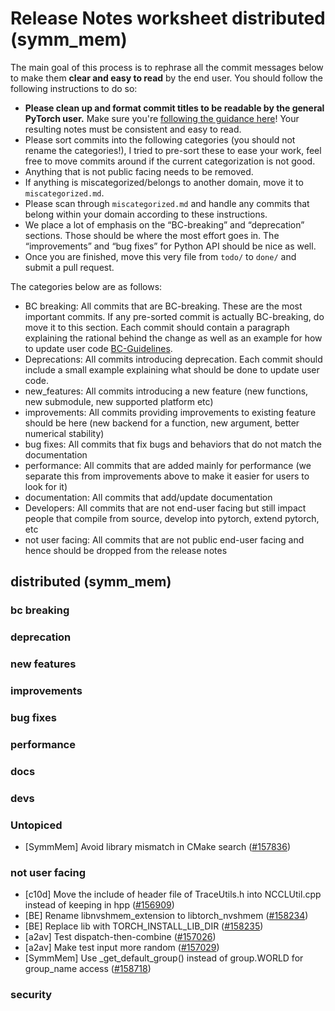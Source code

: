 
# Release Notes worksheet distributed (symm_mem)

The main goal of this process is to rephrase all the commit messages below to make them **clear and easy to read** by the end user. You should follow the following instructions to do so:

* **Please clean up and format commit titles to be readable by the general PyTorch user.** Make sure you're [following the guidance here](https://docs.google.com/document/d/14OmgGBr1w6gl1VO47GGGdwrIaUNr92DFhQbY_NEk8mQ/edit)! Your resulting notes must be consistent and easy to read.
* Please sort commits into the following categories (you should not rename the categories!), I tried to pre-sort these to ease your work, feel free to move commits around if the current categorization is not good.
* Anything that is not public facing needs to be removed.
* If anything is miscategorized/belongs to another domain, move it to `miscategorized.md`.
* Please scan through `miscategorized.md` and handle any commits that belong within your domain according to these instructions.
* We place a lot of emphasis on the “BC-breaking” and “deprecation” sections. Those should be where the most effort goes in. The “improvements” and “bug fixes” for Python API should be nice as well.
* Once you are finished, move this very file from `todo/` to `done/` and submit a pull request.

The categories below are as follows:

* BC breaking: All commits that are BC-breaking. These are the most important commits. If any pre-sorted commit is actually BC-breaking, do move it to this section. Each commit should contain a paragraph explaining the rational behind the change as well as an example for how to update user code [BC-Guidelines](https://docs.google.com/document/d/14OmgGBr1w6gl1VO47GGGdwrIaUNr92DFhQbY_NEk8mQ/edit#heading=h.a9htwgvvec1m).
* Deprecations: All commits introducing deprecation. Each commit should include a small example explaining what should be done to update user code.
* new_features: All commits introducing a new feature (new functions, new submodule, new supported platform etc)
* improvements: All commits providing improvements to existing feature should be here (new backend for a function, new argument, better numerical stability)
* bug fixes: All commits that fix bugs and behaviors that do not match the documentation
* performance: All commits that are added mainly for performance (we separate this from improvements above to make it easier for users to look for it)
* documentation: All commits that add/update documentation
* Developers: All commits that are not end-user facing but still impact people that compile from source, develop into pytorch, extend pytorch, etc
* not user facing: All commits that are not public end-user facing and hence should be dropped from the release notes

## distributed (symm_mem)
### bc breaking
### deprecation
### new features
### improvements
### bug fixes
### performance
### docs
### devs
### Untopiced
- [SymmMem] Avoid library mismatch in CMake search ([#157836](https://github.com/pytorch/pytorch/pull/157836))
### not user facing
- [c10d] Move the include of header file of TraceUtils.h into NCCLUtil.cpp instead of keeping in hpp ([#156909](https://github.com/pytorch/pytorch/pull/156909))
- [BE] Rename libnvshmem_extension to libtorch_nvshmem ([#158234](https://github.com/pytorch/pytorch/pull/158234))
- [BE] Replace lib with TORCH_INSTALL_LIB_DIR ([#158235](https://github.com/pytorch/pytorch/pull/158235))
- [a2av] Test dispatch-then-combine ([#157026](https://github.com/pytorch/pytorch/pull/157026))
- [a2av] Make test input more random ([#157029](https://github.com/pytorch/pytorch/pull/157029))
- [SymmMem] Use _get_default_group() instead of group.WORLD for group_name access ([#158718](https://github.com/pytorch/pytorch/pull/158718))
### security
